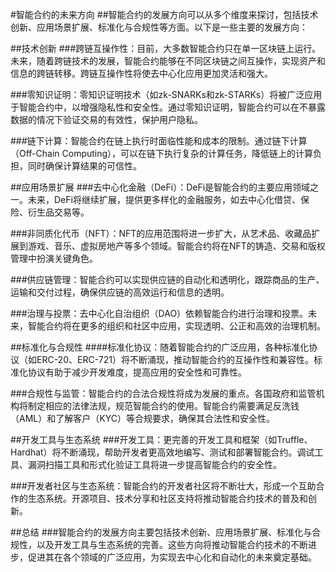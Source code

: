#智能合约的未来方向
##智能合约的发展方向可以从多个维度来探讨，包括技术创新、应用场景扩展、标准化与合规性等方面。以下是一些主要的发展方向：

##技术创新
###跨链互操作性：目前，大多数智能合约只在单一区块链上运行。未来，随着跨链技术的发展，智能合约能够在不同区块链之间互操作，实现资产和信息的跨链转移。跨链互操作性将使去中心化应用更加灵活和强大。

###零知识证明：零知识证明技术（如zk-SNARKs和zk-STARKs）将被广泛应用于智能合约中，以增强隐私性和安全性。通过零知识证明，智能合约可以在不暴露数据的情况下验证交易的有效性，保护用户隐私。

###链下计算：智能合约在链上执行时面临性能和成本的限制。通过链下计算（Off-Chain Computing），可以在链下执行复杂的计算任务，降低链上的计算负担，同时确保计算结果的可信性。

##应用场景扩展
###去中心化金融（DeFi）：DeFi是智能合约的主要应用领域之一。未来，DeFi将继续扩展，提供更多样化的金融服务，如去中心化借贷、保险、衍生品交易等。

###非同质化代币（NFT）：NFT的应用范围将进一步扩大，从艺术品、收藏品扩展到游戏、音乐、虚拟房地产等多个领域。智能合约将在NFT的铸造、交易和版权管理中扮演关键角色。

###供应链管理：智能合约可以实现供应链的自动化和透明化，跟踪商品的生产、运输和交付过程，确保供应链的高效运行和信息的透明。

###治理与投票：去中心化自治组织（DAO）依赖智能合约进行治理和投票。未来，智能合约将在更多的组织和社区中应用，实现透明、公正和高效的治理机制。

##标准化与合规性
####标准化协议：随着智能合约的广泛应用，各种标准化协议（如ERC-20、ERC-721）将不断涌现，推动智能合约的互操作性和兼容性。标准化协议有助于减少开发难度，提高应用的安全性和可靠性。

###合规性与监管：智能合约的合法合规性将成为发展的重点。各国政府和监管机构将制定相应的法律法规，规范智能合约的使用。智能合约需要满足反洗钱（AML）和了解客户（KYC）等合规要求，确保其合法性和安全性。

##开发工具与生态系统
###开发工具：更完善的开发工具和框架（如Truffle、Hardhat）将不断涌现，帮助开发者更高效地编写、测试和部署智能合约。调试工具、漏洞扫描工具和形式化验证工具将进一步提高智能合约的安全性。

###开发者社区与生态系统：智能合约的开发者社区将不断壮大，形成一个互助合作的生态系统。开源项目、技术分享和社区支持将推动智能合约技术的普及和创新。

##总结
###智能合约的发展方向主要包括技术创新、应用场景扩展、标准化与合规性，以及开发工具与生态系统的完善。这些方向将推动智能合约技术的不断进步，促进其在各个领域的广泛应用，为实现去中心化和自动化的未来奠定基础。